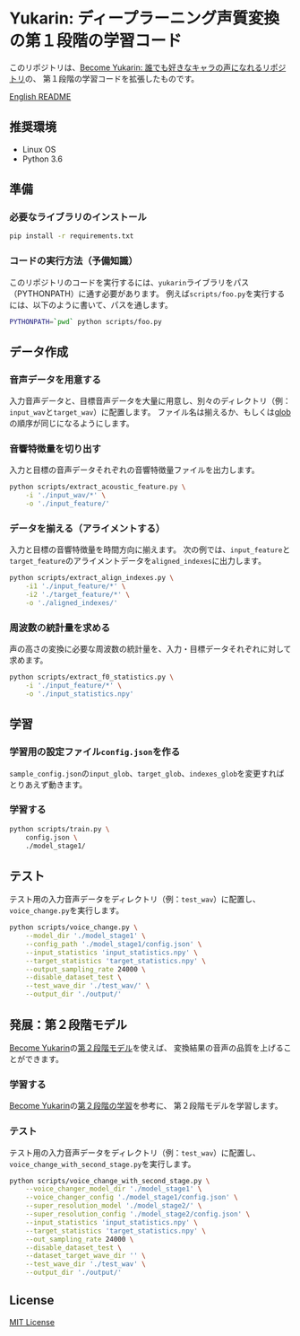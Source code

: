 # Yukarin: ディープラーニング声質変換の第１段階の学習コード
このリポジトリは、[Become Yukarin: 誰でも好きなキャラの声になれるリポジトリ](https://github.com/Hiroshiba/become-yukarin)の、
第１段階の学習コードを拡張したものです。

[English README](./README.md)

## 推奨環境
* Linux OS
* Python 3.6

## 準備
### 必要なライブラリのインストール
```bash
pip install -r requirements.txt
```

### コードの実行方法（予備知識）
このリポジトリのコードを実行するには、`yukarin`ライブラリをパス（PYTHONPATH）に通す必要があります。
例えば`scripts/foo.py`を実行するには、以下のように書いて、パスを通します。

```bash
PYTHONPATH=`pwd` python scripts/foo.py
```

## データ作成
### 音声データを用意する
入力音声データと、目標音声データを大量に用意し、別々のディレクトリ（例：`input_wav`と`target_wav`）に配置します。
ファイル名は揃えるか、もしくは[glob](https://docs.python.org/ja/3/library/glob.html)の順序が同じになるようにします。

### 音響特徴量を切り出す
入力と目標の音声データそれぞれの音響特徴量ファイルを出力します。

```bash
python scripts/extract_acoustic_feature.py \
    -i './input_wav/*' \
    -o './input_feature/'
```

### データを揃える（アライメントする）
入力と目標の音響特徴量を時間方向に揃えます。
次の例では、`input_feature`と`target_feature`のアライメントデータを`aligned_indexes`に出力します。

```bash
python scripts/extract_align_indexes.py \
    -i1 './input_feature/*' \
    -i2 './target_feature/*' \
    -o './aligned_indexes/'
```

### 周波数の統計量を求める
声の高さの変換に必要な周波数の統計量を、入力・目標データそれぞれに対して求めます。

```bash
python scripts/extract_f0_statistics.py \
    -i './input_feature/*' \
    -o './input_statistics.npy'
```

## 学習
### 学習用の設定ファイル`config.json`を作る
`sample_config.json`の`input_glob`、`target_glob`、`indexes_glob`を変更すればとりあえず動きます。

### 学習する

```bash
python scripts/train.py \
    config.json \
    ./model_stage1/
```

## テスト
テスト用の入力音声データをディレクトリ（例：`test_wav`）に配置し、`voice_change.py`を実行します。

```bash
python scripts/voice_change.py \
    --model_dir './model_stage1' \
    --config_path './model_stage1/config.json' \
    --input_statistics 'input_statistics.npy' \
    --target_statistics 'target_statistics.npy' \
    --output_sampling_rate 24000 \
    --disable_dataset_test \
    --test_wave_dir './test_wav/' \
    --output_dir './output/'
```

## 発展：第２段階モデル
[Become Yukarin](https://github.com/Hiroshiba/become-yukarin)の[第２段階モデル](https://github.com/Hiroshiba/become-yukarin#%E7%AC%AC%EF%BC%92%E6%AE%B5%E9%9A%8E%E3%81%AE%E5%AD%A6%E7%BF%92)を使えば、
変換結果の音声の品質を上げることができます。

### 学習する
[Become Yukarin](https://github.com/Hiroshiba/become-yukarin)の[第２段階の学習](https://github.com/Hiroshiba/become-yukarin#%E7%AC%AC%EF%BC%92%E6%AE%B5%E9%9A%8E%E3%81%AE%E5%AD%A6%E7%BF%92)を参考に、
第２段階モデルを学習します。

### テスト
テスト用の入力音声データをディレクトリ（例：`test_wav`）に配置し、`voice_change_with_second_stage.py`を実行します。

```bash
python scripts/voice_change_with_second_stage.py \
    --voice_changer_model_dir './model_stage1' \
    --voice_changer_config './model_stage1/config.json' \
    --super_resolution_model './model_stage2/' \
    --super_resolution_config './model_stage2/config.json' \
    --input_statistics 'input_statistics.npy' \
    --target_statistics 'target_statistics.npy' \
    --out_sampling_rate 24000 \
    --disable_dataset_test \
    --dataset_target_wave_dir '' \
    --test_wave_dir './test_wav' \
    --output_dir './output/'
```

## License
[MIT License](./LICENSE)
